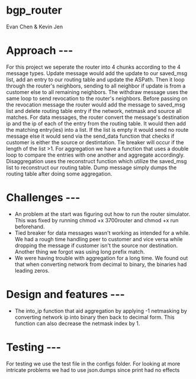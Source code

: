 # bgp_router
Evan Chen & Kevin Jen
# Approach --- 
For this project we seperate the router into 4 chunks according to the 4 message types. Update message would add the update to our saved_msg list, add an entry to our routing table and update the ASPath. Then it loop through the router's neighbors, sending to all neighbor if update is from a customer else to all remaining neighbors. The withdraw message uses the same loop to send revocation to the router's neighbors. Before passing on the revocation message the router would add the message to saved_msg list and delete routing table entry if the network, netmask and source all matches. For data messages, the router convert the message's destination ip and the ip of each of the entry from the routing table. It would then add the matching entry(ies) into a list. If the list is empty it would send no route message else it would send via the send_data function that checks if customer is either the source or destintation. Tie breaker will occur if the length of the  list >1. For aggregation we have a function that uses a double loop to compare the entries with one another and aggregate accordingly. Disaggregation uses the reconstruct function which utilize the saved_msg list to reconstruct our routing table. Dump message simply dumps the routing table after doing some aggregation.  
# Challenges --- 
- An problem at the start was figuring out how to run the router simulator. This was fixed by running chmod +x 3700router and chmod +x run beforehand.
- Tied breaker for data messages wasn't working as intended for a while. We had a rough time handling peer to customer and vice versa while dropping the message if customer isn't the source nor destination. Another thing we forgot was using long prefix match.
- We were having trouble with aggregation for a long time. We found out that when converting network from decimal to binary, the binaries had leading zeros.
# Design and features --- 
- The into_ip function that aid aggregation by applying -1 netmasking by converting network ip into binary then back to decimal form. This function can also decrease the netmask index by 1. 
# Testing --- 
For testing we use the test file in the configs folder. For looking at more intricate problems we had to use json.dumps since print had no effects
